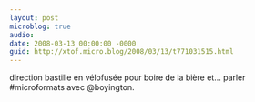 ```yaml
---
layout: post
microblog: true
audio: 
date: 2008-03-13 00:00:00 -0000
guid: http://xtof.micro.blog/2008/03/13/t771031515.html
---
```

direction bastille en vélofusée pour boire de la bière et... parler #microformats avec @boyington.
